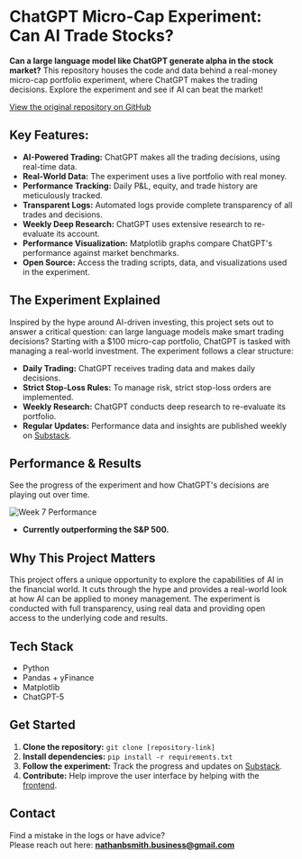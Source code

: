 # ChatGPT Micro-Cap Experiment: Can AI Trade Stocks?

**Can a large language model like ChatGPT generate alpha in the stock market?** This repository houses the code and data behind a real-money micro-cap portfolio experiment, where ChatGPT makes the trading decisions. Explore the experiment and see if AI can beat the market!

[View the original repository on GitHub](https://github.com/LuckyOne7777/ChatGPT-Micro-Cap-Experiment)

## Key Features:

*   **AI-Powered Trading:** ChatGPT makes all the trading decisions, using real-time data.
*   **Real-World Data:** The experiment uses a live portfolio with real money.
*   **Performance Tracking:** Daily P&L, equity, and trade history are meticulously tracked.
*   **Transparent Logs:** Automated logs provide complete transparency of all trades and decisions.
*   **Weekly Deep Research:** ChatGPT uses extensive research to re-evaluate its account.
*   **Performance Visualization:**  Matplotlib graphs compare ChatGPT's performance against market benchmarks.
*   **Open Source:** Access the trading scripts, data, and visualizations used in the experiment.

## The Experiment Explained

Inspired by the hype around AI-driven investing, this project sets out to answer a critical question: can large language models make smart trading decisions? Starting with a $100 micro-cap portfolio, ChatGPT is tasked with managing a real-world investment. The experiment follows a clear structure:

*   **Daily Trading:** ChatGPT receives trading data and makes daily decisions.
*   **Strict Stop-Loss Rules:** To manage risk, strict stop-loss orders are implemented.
*   **Weekly Research:** ChatGPT conducts deep research to re-evaluate its portfolio.
*   **Regular Updates:** Performance data and insights are published weekly on [Substack](https://nathanbsmith729.substack.com).

## Performance & Results

See the progress of the experiment and how ChatGPT's decisions are playing out over time.
<!-- To update dates (%286-30%20-%208-15%29%20Results), change the "8-15" in the middle. -->
![Week 7 Performance](%286-30%20-%208-15%29%20Results.png)

*   **Currently outperforming the S&P 500.**

## Why This Project Matters

This project offers a unique opportunity to explore the capabilities of AI in the financial world.  It cuts through the hype and provides a real-world look at how AI can be applied to money management.  The experiment is conducted with full transparency, using real data and providing open access to the underlying code and results.

## Tech Stack

*   Python
*   Pandas + yFinance
*   Matplotlib
*   ChatGPT-5

## Get Started

1.  **Clone the repository:** `git clone [repository-link]`
2.  **Install dependencies:** `pip install -r requirements.txt`
3.  **Follow the experiment:** Track the progress and updates on [Substack](https://substack.com/@nathanbsmith?utm_source=edit-profile-page).
4.  **Contribute:** Help improve the user interface by helping with the [frontend](https://github.com/LuckyOne7777/ChatGPT-Portfolio-Overhaul/blob/main/CONTRIBUTING.md).

## Contact

Find a mistake in the logs or have advice?  
Please reach out here: **nathanbsmith.business@gmail.com**